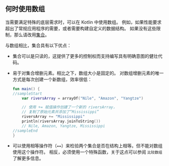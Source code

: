 ## 何时使用数组

当需要满足特殊的底层需求时，可以在 Kotlin 中使用数组。 例如，如果<!--
-->性能要求超出了常规应用程序的需要，或者需要构建自定义的数据结构。 如果<!--
-->没有这些限制，那么请改用[集合](collections-overview.md)。

与数组相比，集合具有以下优点：
* 集合可以是只读的，这提供了更多的控制权而支持编写具有明确意图的健壮代码。
* 易于对集合增删元素。相比之下，数组大小是固定的。 对数组<!-- 
-->增删元素的唯一方式是每次创建一个新数组，效率很低：

  ```kotlin
  fun main() {
  //sampleStart
      var riversArray = arrayOf("Nile", "Amazon", "Yangtze")

      // 使用 += 赋值操作创建了一个新的 riversArray，
      // 复制了原始元素并添加了“Mississippi”
      riversArray += "Mississippi"
      println(riversArray.joinToString())
      // Nile, Amazon, Yangtze, Mississippi
  //sampleEnd
  }
  ```
  

* 可以使用相等操作符（`==`）来检验两个集合是否在结构上相等。但不能对数组使用这个操作符。 相反，必须使用一个特殊函数，关于这点可以参阅 `比较数组` 了解更多信息。
